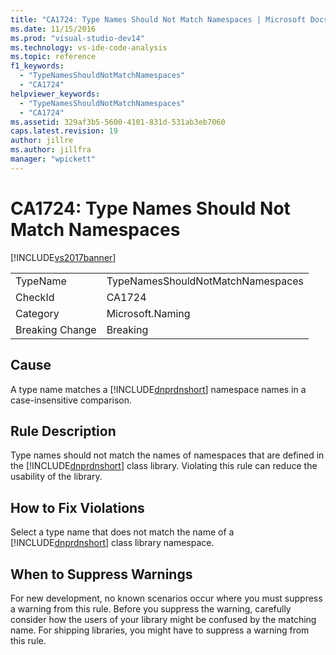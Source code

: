```yaml
---
title: "CA1724: Type Names Should Not Match Namespaces | Microsoft Docs"
ms.date: 11/15/2016
ms.prod: "visual-studio-dev14"
ms.technology: vs-ide-code-analysis
ms.topic: reference
f1_keywords:
  - "TypeNamesShouldNotMatchNamespaces"
  - "CA1724"
helpviewer_keywords:
  - "TypeNamesShouldNotMatchNamespaces"
  - "CA1724"
ms.assetid: 329af3b5-5600-4101-831d-531ab3eb7060
caps.latest.revision: 19
author: jillre
ms.author: jillfra
manager: "wpickett"
---
```

# CA1724: Type Names Should Not Match Namespaces
[!INCLUDE[vs2017banner](../includes/vs2017banner.md)]

|||
|-|-|
|TypeName|TypeNamesShouldNotMatchNamespaces|
|CheckId|CA1724|
|Category|Microsoft.Naming|
|Breaking Change|Breaking|

## Cause
 A type name matches a [!INCLUDE[dnprdnshort](../includes/dnprdnshort-md.md)] namespace names in a case-insensitive comparison.

## Rule Description
 Type names should not match the names of namespaces that are defined in the [!INCLUDE[dnprdnshort](../includes/dnprdnshort-md.md)] class library. Violating this rule can reduce the usability of the library.

## How to Fix Violations
 Select a type name that does not match the name of a [!INCLUDE[dnprdnshort](../includes/dnprdnshort-md.md)] class library namespace.

## When to Suppress Warnings
 For new development, no known scenarios occur where you must suppress a warning from this rule. Before you suppress the warning, carefully consider how the users of your library might be confused by the matching name. For shipping libraries, you might have to suppress a warning from this rule.
